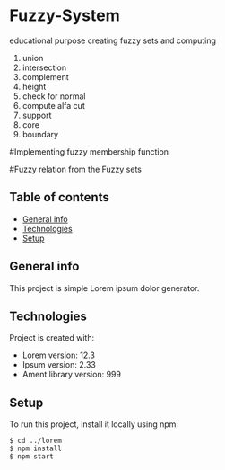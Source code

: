# Fuzzy-System
educational purpose
creating fuzzy sets and computing 
1) union
2) intersection
3) complement
4) height
5) check for normal
6) compute alfa cut
7) support
8) core
9) boundary

#Implementing fuzzy membership function

#Fuzzy relation from the Fuzzy sets


## Table of contents
* [General info](#general-info)
* [Technologies](#technologies)
* [Setup](#setup)

## General info
This project is simple Lorem ipsum dolor generator.
	
## Technologies
Project is created with:
* Lorem version: 12.3
* Ipsum version: 2.33
* Ament library version: 999
	
## Setup
To run this project, install it locally using npm:

```
$ cd ../lorem
$ npm install
$ npm start
```
